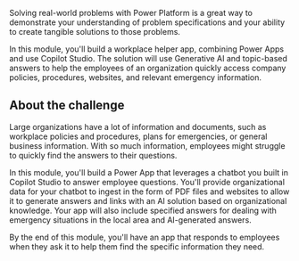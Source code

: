 Solving real-world problems with Power Platform is a great way to demonstrate your understanding of problem specifications and your ability to create tangible solutions to those problems. 

In this module, you'll build a workplace helper app, combining Power Apps and use Copilot Studio. The solution will use Generative AI and topic-based answers to help the employees of an organization quickly access company policies, procedures, websites, and relevant emergency information.

## About the challenge

Large organizations have a lot of information and documents, such as workplace policies and procedures, plans for emergencies, or general business information. With so much information, employees might struggle to quickly find the answers to their questions.

In this module, you'll build a Power App that leverages a chatbot you built in Copilot Studio to answer employee questions. You'll provide organizational data for your chatbot to ingest in the form of PDF files and websites to allow it to generate answers and links with an AI solution based on organizational knowledge. Your app will also include specified answers for dealing with emergency situations in the local area and AI-generated answers.

By the end of this module, you'll have an app that responds to employees when they ask it to help them find the specific information they need.
